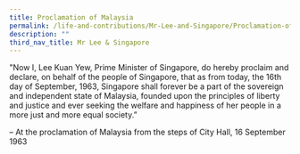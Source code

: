 ```yaml
---
title: Proclamation of Malaysia
permalink: /life-and-contributions/Mr-Lee-and-Singapore/Proclamation-of-Malaysia
description: ""
third_nav_title: Mr Lee & Singapore
---
```

"Now I, Lee Kuan Yew, Prime Minister of Singapore, do hereby proclaim and declare, on behalf of the people of Singapore, that as from today, the 16th day of September, 1963, Singapore shall forever be a part of the sovereign and independent state of Malaysia, founded upon the principles of liberty and justice and ever seeking the welfare and happiness of her people in a more just and more equal society.”

 – At the proclamation of Malaysia from the steps of City Hall, 16 September 1963